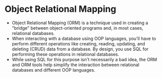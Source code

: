 # Object Relational Mapping  
* Object Relational Mapping (ORM) is a technique used in creating a "bridge" between object-oriented programs and, in most cases, relational databases.
* When interacting with a database using OOP languages, you'll have to perform different operations like creating, reading, updating, and deleting (CRUD) data from a database. By design, you use SQL for performing these operations in relational databases.
* While using SQL for this purpose isn't necessarily a bad idea, the ORM and ORM tools help simplify the interaction between relational databases and different OOP languages.

